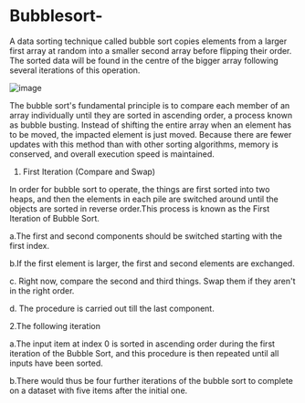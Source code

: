 # Bubblesort-
A data sorting technique called bubble sort copies elements from a larger first array at random into a smaller second array before flipping their order. The sorted data will be found in the centre of the bigger array following several iterations of this operation. 

![image](https://user-images.githubusercontent.com/91966097/234328069-6ad026db-b395-476c-9c8a-ee9f561daf7c.png)

The bubble sort's fundamental principle is to compare each member of an array individually until they are sorted in ascending order, a process known as bubble busting. Instead of shifting the entire array when an element has to be moved, the impacted element is just moved. Because there are fewer updates with this method than with other sorting algorithms, memory is conserved, and overall execution speed is maintained.

1. First Iteration (Compare and Swap)

In order for bubble sort to operate, the things are first sorted into two heaps, and then the elements in each pile are switched around until the objects are sorted in reverse order.This process is known as the First Iteration of Bubble Sort.

a.The first and second components should be switched starting with the first index.

b.If the first element is larger, the first and second elements are exchanged.

c. Right now, compare the second and third things. Swap them if they aren't in the right order.

d. The procedure is carried out till the last component.

2.The following iteration

a.The input item at index 0 is sorted in ascending order during the first iteration of the Bubble Sort, and this procedure is then repeated until all inputs have been sorted. 

b.There would thus be four further iterations of the bubble sort to complete on a dataset with five items after the initial one.


